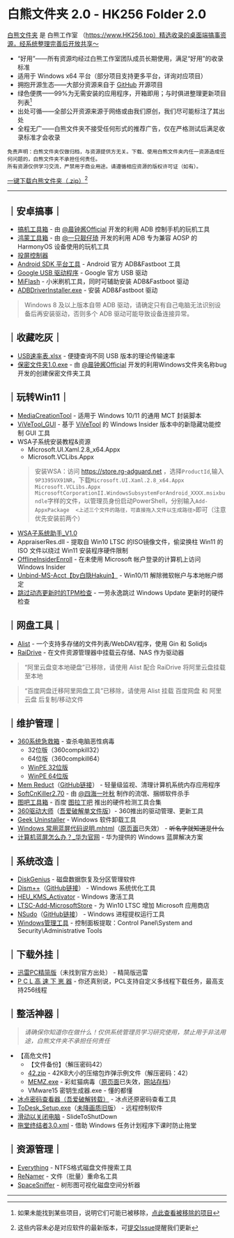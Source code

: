 # 白熊文件夹 2.0 - HK256 Folder 2.0
[白熊文件夹](https://hakuin123.github.io/HK256-Folder) 是 白熊工作室 （https://www.HK256.top）精选收录的桌面端搞事资源，经系统整理完善后开放共享～

- “好用”——所有资源均经过白熊工作室团队成员长期使用，满足“好用”的收录标准
- 适用于 Windows x64 平台（部分项目支持更多平台，详询对应项目）
- 拥抱开源生态——大部分资源来自于 [GitHub](https://github.com) 开源项目
- 绿色便携——99%为无需安装的应用程序，开箱即用；与时俱进整理更新项目列表[^list]
- 出处可循——全部公开资源来源于网络或由我们原创，我们尽可能标注了其出处
- 全程无广——白熊文件夹不接受任何形式的推荐广告，仅在严格测试后满足收录标准才会收录

```
免责声明：白熊文件夹仅做归档，与资源提供方无关。下载、使用白熊文件夹内任一资源造成任何问题的，白熊文件夹不承担任何责任。
所有资源仅供学习交流，严禁用于商业用途。请遵循相应资源的版权许可证（如有）。
```

[一键下载白熊文件夹（.zip）](https://github.com/Hakuin123/HK256-Folder/releases/latest/HK256-Folder.zip)[^Tips]

[^Tips]: 这些内容未必是对应软件的最新版本，可[提交Issue](https://github.com/Hakuin123/HK256-Folder/issues/new)提醒我们更新

---

## ｜安卓搞事｜
- [搞机工具箱](https://jamcz.com/gjgjx) - 由 [@晨钟酱Official](https://space.bilibili.com/251013709) 开发的利用 ADB 控制手机的玩机工具
- [鸿蒙工具箱](https://pan.lanzoux.com/u/氢氧化苯) - 由 [@一只靓仔琦](https://space.bilibili.com/430813939) 开发的利用 ADB 专为兼容 AOSP 的 HarmonyOS 设备使用的玩机工具
- [投屏控制器](https://jamcz.com/wirecast)
- [Android SDK 平台工具](https://developer.android.google.cn/studio/releases/platform-tools?hl=zh-cn) - Android 官方 ADB&Fastboot 工具
- [Google USB 驱动程序](https://developer.android.google.cn/studio/run/win-usb) - Google 官方 USB 驱动
- [MiFlash](https://xiaomirom.com/download-xiaomi-flash-tool-miflash) - 小米刷机工具，同时可辅助安装 ADB&Fastboot 驱动
- [ADBDriverInstaller.exe](http://adbdriver.com) - 安装 ADB&Fastboot 驱动

> Windows 8 及以上版本自带 ADB 驱动，请确定只有自己电脑无法识别设备后再安装驱动，否则多个 ADB 驱动可能导致设备连接异常。

## ｜收藏吃灰｜
- [USB速率表.xlsx](https://www.jamcz.com/tutorial/usbspeed) - 便捷查询不同 USB 版本的理论传输速率
- [保密文件夹1.0.exe](https://www.jamcz.com/sfolder) - 由 [@晨钟酱Official](https://space.bilibili.com/251013709) 开发的利用Windows文件夹名称bug开发的创建保密文件夹工具

## ｜玩转Win11｜
- [MediaCreationTool](https://github.com/AveYo/MediaCreationTool.bat) - 适用于 Windows 10/11 的通用 MCT 封装脚本
- [ViVeTool_GUI](https://github.com/PeterStrick/ViVeTool-GUI) - 基于 [ViVeTool](https://github.com/thebookisclosed/ViVe) 的 Windows Insider 版本中的新隐藏功能控制 GUI 工具
- WSA子系统安装教程&资源
  - Microsoft.UI.Xaml.2.8_x64.Appx
  - Microsoft.VCLibs.Appx
  > 安装WSA：访问 https://store.rg-adguard.net ，选择`ProductId`,输入`9P3395VX91NR`，下载`Microsoft.UI.Xaml.2.8_x64.Appx` `Microsoft.VCLibs.Appx` `MicrosoftCorporationII.WindowsSubsystemForAndroid_XXXX.msixbundle`字样的文件，以管理员身份启动PowerShell，分别输入`Add-AppxPackage  <上述三个文件的路径，可直接拖入文件以生成路径>`即可（注意优先安装前两个）
- [WSA子系统助手_V1.0](https://www.jamcz.com/subassist)
- AppraiserRes.dll - 提取自 Win10 LTSC 的ISO镜像文件，偷梁换柱 Win11 的 ISO 文件以绕过 Win11 安装程序硬件限制
- [OfflineInsiderEnroll](https://github.com/abbodi1406/offlineinsiderenrolls) - 在未使用 Microsoft 帐户登录的计算机上访问 Windows Insider
- [Unbind-MS-Acct【by白隐Hakuin】](https://github.com/Hakuin123/Unbind-MS-Acct) - Win10/11 解除微软帐户与本地帐户绑定
- [跳过动态更新时的TPM检查](https://github.com/AveYo/MediaCreationTool.bat/blob/main/bypass11/Skip_TPM_Check_on_Dynamic_Update.cmd) - 一劳永逸跳过 Windows Update 更新时的硬件检查

## ｜网盘工具｜
- [Alist](https://alist.nn.ci) - 一个支持多存储的文件列表/WebDAV程序，使用 Gin 和 Solidjs
- [RaiDrive](https://www.raidrive.com) - 在文件资源管理器中挂载云存储、NAS 作为驱动器

> “阿里云盘变本地硬盘”已移除，请使用 Alist 配合 RaiDrive 将阿里云盘挂载至本地

> “百度网盘迁移阿里网盘工具”已移除，请使用 Alist 挂载 百度网盘 和 阿里云盘 后复制/移动文件

## ｜维护管理｜
- [360系统急救箱](https://weishi.360.cn/jijiuxiang) - 查杀电脑恶性病毒
  - 32位版（360compkill32）
  - 64位版（360compkill64）
  - [WinPE 32位版](https://down.360safe.com/SuperKillerWinPE.zip)
  - [WinPE 64位版](https://down.360safe.com/SuperKillerWinPE64.zip)
- [Mem Reduct](https://www.henrypp.org/product/memreduct)（[GitHub链接](https://github.com/henrypp/memreduct)） - 轻量级监视、清理计算机系统内存应用程序
- [SoftCnKiller2.70](https://softcnkiller.blog.csdn.net/article/details/104799162) - 由 [@四海一叶秋](https://softcnkiller.blog.csdn.net/) 制作的流氓、捆绑软件杀手
- [图吧工具箱](http://www.tbtool.cn/) - 百度 [图拉丁吧](https://tieba.baidu.com/f?kw=%E5%9B%BE%E6%8B%89%E4%B8%81&ie=utf-8) 推出的硬件检测工具合集
- [360驱动大师](http://dm.weishi.360.cn/home.html)（[吾爱破解单文件版](https://www.52pojie.cn/thread-1650151-1-1.html)）- 360推出的驱动管理、更新工具
- [Geek Uninstaller](https://geekuninstaller.com) - Windows 软件卸载工具
- [Windows 常用蓝屏代码说明.mhtml](https://consumer.huawei.com/cn/support/content/zh-cn15760035)（[原页面](https://consumer.huawei.com/cn/support/content/zh-cn00696456)已失效） - ~~听名字就知道是什么~~
- [计算机蓝屏怎么办？_华为官网](https://consumer.huawei.com/cn/support/content/zh-cn15801837) - 华为提供的 Windows 蓝屏解决方案

## ｜系统改造｜
- [DiskGenius](https://www.diskgenius.cn) - 磁盘数据恢复及分区管理软件
- [Dism++](https://chuyu.me)（[GitHub链接](https://github.com/Chuyu-Team/Dism-Multi-language)） - Windows 系统优化工具
- [HEU_KMS_Activator](https://github.com/zbezj/HEU_KMS_Activator) - Windows 激活工具
- [LTSC-Add-MicrosoftStore](https://github.com/kkkgo/LTSC-Add-MicrosoftStore) - 为 Win10 LTSC 增加 Microsoft 应用商店
- [NSudo](https://m2team.org)（[GitHub链接](https://github.com/M2Team/NSudo)） - Windows 进程提权运行工具
- [Windows管理工具](https://docs.microsoft.com/zh-cn/windows/client-management/administrative-tools-in-windows-10) - 控制面板提取：Control Panel\System and Security\Administrative Tools

## ｜下载外挂｜
- [迅雷PC精简版](https://www.baidu.com/s?ie=UTF-8&wd=%E8%BF%85%E9%9B%B7PC%E7%B2%BE%E7%AE%80%E7%89%88)（未找到官方出处） - 精简版迅雷
- [P C L 高 速 下 崽 器](https://github.com/Hex-Dragon/PCL2) - 你还真别说，PCL支持自定义多线程下载任务，最高支持256线程

## ｜整活神器｜
> *请确保你知道你在做什么！仅供系统管理员学习研究使用，禁止用于非法用途，白熊文件夹不承担任何责任*
- 【高危文件】
  - 【文件备份】（解压密码42）
  - [42.zip](https://unforgettable.dk) - 42KB大小的压缩包炸弹示例文件（解压密码：42）
  - [MEMZ.exe](https://github.com/Hakuin123/MEMZ) - 彩虹猫病毒（[原页面](https://github.com/Leurak/MEMZ)已失效，[网站存档](https://web.archive.org/web/20200114132034/https://github.com/Leurak/MEMZ)）
  - VMware15 密钥生成器.exe - 懂的都懂
- [冰点密码查看器（吾爱破解转载）](https://www.52pojie.cn/thread-1177299-1-1.html) - 冰点还原密码查看工具
- [ToDesk_Setup.exe](https://www.todesk.com/download.html)（[未降画质旧版](https://dl.todesk.com/irrigation/ToDesk_4.2.9.exe)） - 远程控制软件
- [滑动以关闭电脑](file:///C:/Windows/System32/SlideToShutDown.exe) - SlideToShutDown
- [拖堂终结者3.0.xml](https://github.com/Hakuin123/DelayKiller) - 借助 Windows 任务计划程序下课时防止拖堂

## ｜资源管理｜
- [Everything](https://www.voidtools.com) - NTFS格式磁盘文件搜索工具
- [ReNamer](https://www.den4b.com/products/renamer) - 文件（批量）重命名工具
- [SpaceSniffer](http://www.uderzo.it/main_products/space_sniffer/index.html) - 树形图可视化磁盘空间分析器

---

[^list]: 如果未能找到某些项目，说明它们可能已被移除，[点此查看被移除的项目](remove.md)